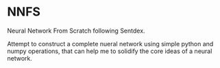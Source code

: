 # NNFS
Neural Network From Scratch following Sentdex.

Attempt to construct a complete nueral network using simple python and numpy operations, that can help me to solidify the core ideas of a neural network.
